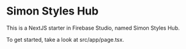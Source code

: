 
# Simon Styles Hub

This is a NextJS starter in Firebase Studio, named Simon Styles Hub.

To get started, take a look at src/app/page.tsx.
